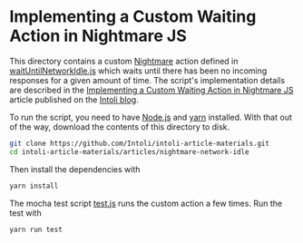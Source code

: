 # Implementing a Custom Waiting Action in Nightmare JS

This directory contains a custom [Nightmare](http://www.nightmarejs.org/) action defined in [waitUntilNetworkIdle.js](waitUntilNetworkIdle.js) which waits until there has been no incoming responses for a given amount of time.
The script's implementation details are described in the [Implementing a Custom Waiting Action in Nightmare JS](https://intoli.com/blog/nightmare-network-idle/) article published on the [Intoli blog](https://intoli.com/blog/).

To run the script, you need to have [Node.js](https://nodejs.org/en/) and [yarn](https://yarnpkg.com/en/) installed.
With that out of the way, download the contents of this directory to disk.

```bash
git clone https://github.com/Intoli/intoli-article-materials.git
cd intoli-article-materials/articles/nightmare-network-idle
```

Then install the dependencies with

```bash
yarn install
```

The mocha test script [test.js](test.js) runs the custom action a few times.
Run the test with

```bash
yarn run test
```
